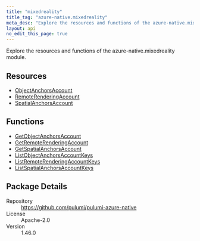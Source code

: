 ```yaml
---
title: "mixedreality"
title_tag: "azure-native.mixedreality"
meta_desc: "Explore the resources and functions of the azure-native.mixedreality module."
layout: api
no_edit_this_page: true
---
```


<!-- WARNING: this file was generated by Pulumi Docs Generator. -->
<!-- Do not edit by hand unless you're certain you know what you are doing! -->

Explore the resources and functions of the azure-native.mixedreality module.

<h2 id="resources">Resources</h2>
<ul class="api">
    <li><a href="objectanchorsaccount" title="ObjectAnchorsAccount"><span class="api-symbol api-symbol--resource"></span>ObjectAnchorsAccount</a></li>
    <li><a href="remoterenderingaccount" title="RemoteRenderingAccount"><span class="api-symbol api-symbol--resource"></span>RemoteRenderingAccount</a></li>
    <li><a href="spatialanchorsaccount" title="SpatialAnchorsAccount"><span class="api-symbol api-symbol--resource"></span>SpatialAnchorsAccount</a></li>
</ul>

<h2 id="functions">Functions</h2>
<ul class="api">
    <li><a href="getobjectanchorsaccount" title="GetObjectAnchorsAccount"><span class="api-symbol api-symbol--function"></span>GetObjectAnchorsAccount</a></li>
    <li><a href="getremoterenderingaccount" title="GetRemoteRenderingAccount"><span class="api-symbol api-symbol--function"></span>GetRemoteRenderingAccount</a></li>
    <li><a href="getspatialanchorsaccount" title="GetSpatialAnchorsAccount"><span class="api-symbol api-symbol--function"></span>GetSpatialAnchorsAccount</a></li>
    <li><a href="listobjectanchorsaccountkeys" title="ListObjectAnchorsAccountKeys"><span class="api-symbol api-symbol--function"></span>ListObjectAnchorsAccountKeys</a></li>
    <li><a href="listremoterenderingaccountkeys" title="ListRemoteRenderingAccountKeys"><span class="api-symbol api-symbol--function"></span>ListRemoteRenderingAccountKeys</a></li>
    <li><a href="listspatialanchorsaccountkeys" title="ListSpatialAnchorsAccountKeys"><span class="api-symbol api-symbol--function"></span>ListSpatialAnchorsAccountKeys</a></li>
</ul>

<h2 id="package-details">Package Details</h2>
<dl class="package-details">
	<dt>Repository</dt>
	<dd><a href="https://github.com/pulumi/pulumi-azure-native">https://github.com/pulumi/pulumi-azure-native</a></dd>
	<dt>License</dt>
	<dd>Apache-2.0</dd>
	<dt>Version</dt>
	<dd>1.46.0</dd>
</dl>

